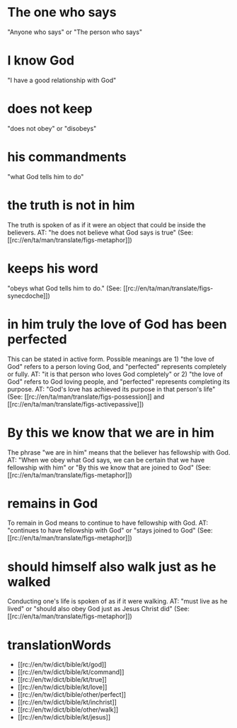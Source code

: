 # The one who says

"Anyone who says" or "The person who says"

# I know God

"I have a good relationship with God"

# does not keep

"does not obey" or "disobeys"

# his commandments

"what God tells him to do"

# the truth is not in him

The truth is spoken of as if it were an object that could be inside the believers. AT: "he does not believe what God says is true" (See: [[rc://en/ta/man/translate/figs-metaphor]])

# keeps his word

"obeys what God tells him to do." (See: [[rc://en/ta/man/translate/figs-synecdoche]])

# in him truly the love of God has been perfected

This can be stated in active form. Possible meanings are 1) "the love of God" refers to a person loving God, and "perfected" represents completely or fully. AT: "it is that person who loves God completely" or 2) "the love of God" refers to God loving people, and "perfected" represents completing its purpose. AT: "God's love has achieved its purpose in that person's life" (See: [[rc://en/ta/man/translate/figs-possession]] and [[rc://en/ta/man/translate/figs-activepassive]])

# By this we know that we are in him

The phrase "we are in him" means that the believer has fellowship with God. AT: "When we obey what God says, we can be certain that we have fellowship with him" or "By this we know that are joined to God" (See: [[rc://en/ta/man/translate/figs-metaphor]])

# remains in God

To remain in God means to continue to have fellowship with God. AT: "continues to have fellowship with God" or "stays joined to God" (See: [[rc://en/ta/man/translate/figs-metaphor]])

# should himself also walk just as he walked

Conducting one's life is spoken of as if it were walking. AT: "must live as he lived" or "should also obey God just as Jesus Christ did" (See: [[rc://en/ta/man/translate/figs-metaphor]])

# translationWords

* [[rc://en/tw/dict/bible/kt/god]]
* [[rc://en/tw/dict/bible/kt/command]]
* [[rc://en/tw/dict/bible/kt/true]]
* [[rc://en/tw/dict/bible/kt/love]]
* [[rc://en/tw/dict/bible/other/perfect]]
* [[rc://en/tw/dict/bible/kt/inchrist]]
* [[rc://en/tw/dict/bible/other/walk]]
* [[rc://en/tw/dict/bible/kt/jesus]]